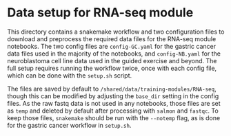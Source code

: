 # Data setup for RNA-seq module

This directory contains a snakemake workflow and two configuration files to download and preprocess the required data files for the RNA-seq module notebooks.
The two config files are `config-GC.yaml` for the gastric cancer data files used in the majority of the notebooks, and `config-NB.yaml` for the neuroblastoma cell line data used in the guided exercise and beyond.
The full setup requires running the workflow twice, once with each config file, which can be done with the `setup.sh` script.

The files are saved by default to `/shared/data/training-modules/RNA-seq`, though this can be modified by adjusting the `base_dir` setting in the config files. 
As the raw fastq data is not used in any notebooks, those files are set as `temp` and deleted by default after processing with `salmon` and `fastqc`. 
To keep those files, `snakemake` should be run with the `--notemp` flag, as is done for the gastric cancer workflow in `setup.sh`.



